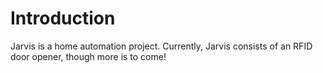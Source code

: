 # Introduction #
Jarvis is a home automation project. Currently, Jarvis consists of an RFID door opener, though more is to come!
